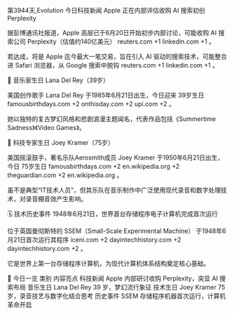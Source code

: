 第3944天,Evolution  今日科技新闻
Apple 正在内部评估收购 AI 搜索初创 Perplexity

据彭博通讯社报道，Apple 高层已于6月20日开始初步内部讨论，可能收购 AI 搜索公司 Perplexity（估值约140亿美元）
reuters.com
+1
linkedin.com
+1
。

若达成，将是 Apple 迄今最大一笔交易，旨在引入 AI 驱动的搜索技术，可能整合进 Safari 浏览器，从 Google 搜索中脱钩
reuters.com
+1
linkedin.com
+1
。

🎂 音乐家生日
Lana Del Rey（39岁）

美国创作歌手 Lana Del Rey 于1985年6月21日出生，今日迎来 39岁生日
famousbirthdays.com
+2
onthisday.com
+2
upi.com
+2
。

她以独特的复古梦幻风格和悲剧浪漫主题闻名，代表作品包括《Summertime Sadness》《Video Games》。

🧠 科技专家生日
Joey Kramer（75岁）

美国摇滚鼓手，著名乐队Aerosmith成员 Joey Kramer 于1950年6月21日出生，今日 75岁生日
famousbirthdays.com
+2
en.wikipedia.org
+2
theguardian.com
+2
en.wikipedia.org
。

虽不是典型“IT技术人员”，但其乐队在音乐制作中广泛使用现代录音和数字处理技术，对录音棚音效产生影响。

🗓️ 技术历史事件
1948年6月21日，世界首台存储程序电子计算机完成首次运行

位于英国曼彻斯特的 SSEM（Small-Scale Experimental Machine） 于1948年6月21日首次运行其程序
iceni.com
+2
dayintechhistory.com
+2
dayintechhistory.com
+2
。

它是世界上第一台存储程序计算机，为现代计算机体系结构奠定核心基础。

📌 今日一览
类别	内容亮点
科技新闻	Apple 内部研讨收购 Perplexity，突显 AI 搜索布局
音乐生日	Lana Del Rey 39 岁，梦幻流行象征
技术生日	Joey Kramer 75 岁，录音技艺与数字化结合思考
历史事件	SSEM 存储程序机器首次运行，计算机革命开启

